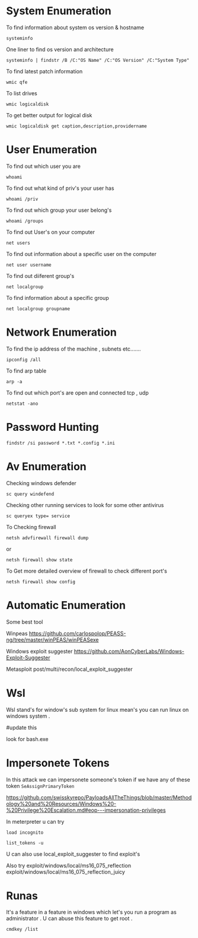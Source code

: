 
# System Enumeration 
To find information about system os version & hostname 

```
systeminfo
```

One liner to find os version and architecture 

```
systeminfo | findstr /B /C:"OS Name" /C:"OS Version" /C:"System Type"
```

To find latest patch information 

```
wmic qfe
```

To list drives 

```
wmic logicaldisk 
```

To get better output for logical disk 

```
wmic logicaldisk get caption,description,providername
```



# User Enumeration 
To find out which user you are 

```
whoami
```

To find out what kind of priv's your user has 

```
whoami /priv
```

To find out which group your user belong's 

```
whoami /groups
```

To find out User's on your computer 

```
net users
```

To find out information about a specific  user on the computer 

```
net user username
```

To find out diiferent group's 

```
net localgroup
```

To find information about a specific group 

```
net localgroup groupname
```


# Network Enumeration 

To find the ip address of the machine , subnets etc.......

```
ipconfig /all
```

To find arp table 

```
arp -a
```

To find out which port's are open and connected tcp , udp 

``` 
netstat -ano
```

# Password Hunting 

```
findstr /si password *.txt *.config *.ini
```

# Av Enumeration 

Checking windows defender 

```
sc query windefend
```

Checking other running services to look for some other antivirus 

```
sc queryex type= service
```

To Checking firewall 

```
netsh advfirewall firewall dump
```

or 
```
netsh firewall show state
```

To Get more detailed overview of firewall to check different port's

```
netsh firewall show config
```





# Automatic Enumeration 

Some best tool 

Winpeas https://github.com/carlospolop/PEASS-ng/tree/master/winPEAS/winPEASexe 

Windows exploit suggester https://github.com/AonCyberLabs/Windows-Exploit-Suggester 

Metasploit    post/multi/recon/local_exploit_suggester 

# Wsl 

Wsl stand's for window's sub system for linux mean's you can run linux on windows system . 

#update this

look for bash.exe 


# Impersonete Tokens 

In this attack we can impersonete someone's token if we have any of these token `SeAssignPrimaryToken`

https://github.com/swisskyrepo/PayloadsAllTheThings/blob/master/Methodology%20and%20Resources/Windows%20-%20Privilege%20Escalation.md#eop---impersonation-privileges


In meterpreter u can try 

```
load incognito
```

```
list_tokens -u
```

U can also use local_exploit_suggester to find exploit's 

Also try 
   exploit/windows/local/ms16_075_reflection                     
   exploit/windows/local/ms16_075_reflection_juicy               

# Runas 

It's a feature in a feature in windows which let's you run a program as administrator . U can abuse this feature to get root . 

```
cmdkey /list
```
